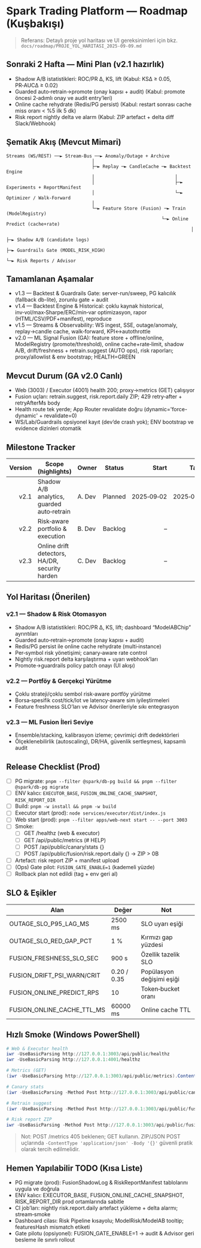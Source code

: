 # Spark Trading Platform — Roadmap (Kuşbakışı)

> Referans: Detaylı proje yol haritası ve UI gereksinimleri için bkz. `docs/roadmap/PROJE_YOL_HARITASI_2025-09-09.md`

## Sonraki 2 Hafta — Mini Plan (v2.1 hazırlık)

- Shadow A/B istatistikleri: ROC/PR Δ, KS, lift (Kabul: KSΔ ≥ 0.05, PR‑AUCΔ ≥ 0.02)
- Guarded auto‑retrain→promote (onay kapısı + audit) (Kabul: promote öncesi 2‑adımlı onay ve audit entry’leri)
- Online cache rehydrate (Redis/PG persist) (Kabul: restart sonrası cache miss oranı < %5 ilk 5 dk)
- Risk report nightly delta ve alarm (Kabul: ZIP artefact + delta diff Slack/Webhook)

## Şematik Akış (Mevcut Mimari)

```
Streams (WS/REST) ──► Stream-Bus ──► Anomaly/Outage + Archive
                                │
                                ├─► Replay ─► CandleCache ─► Backtest Engine
                                │                              │
                                │                              ├─► Experiments + ReportManifest
                                │                              └─► Optimizer / Walk-Forward
                                │
                                └─► Feature Store (Fusion) ─► Train (ModelRegistry)
                                                          └─► Online Predict (cache+rate)
                                                                     │
                                                                     ├─► Shadow A/B (candidate logs)
                                                                     ├─► Guardrails Gate (MODEL_RISK_HIGH)
                                                                     └─► Risk Reports / Advisor
```

## Tamamlanan Aşamalar

- v1.3 — Backtest & Guardrails Gate: server-run/sweep, PG kalıcılık (fallback db-lite), zorunlu gate + audit
- v1.4 — Backtest Engine & Historical: çoklu kaynak historical, inv‑vol/max‑Sharpe/ERC/min‑var optimizasyon, rapor (HTML/CSV/PDF+manifest), reproduce
- v1.5 — Streams & Observability: WS ingest, SSE, outage/anomaly, replay→candle cache, walk‑forward, KPI↔autothrottle
- v2.0 — ML Signal Fusion (GA): feature store + offline/online, ModelRegistry (promote/threshold), online cache+rate‑limit, shadow A/B, drift/freshness + retrain.suggest (AUTO ops), risk raporları; proxy/allowlist & env bootstrap; HEALTH=GREEN

## Mevcut Durum (GA v2.0 Canlı)

- Web (3003) / Executor (4001) health 200; proxy→metrics (GET) çalışıyor
- Fusion uçları: retrain.suggest, risk.report.daily ZIP; 429 retry‑after + retryAfterMs body
- Health route tek yerde; App Router revalidate doğru (dynamic='force-dynamic' + revalidate=0)
- WS/Lab/Guardrails opsiyonel kayıt (dev’de crash yok); ENV bootstrap ve evidence dizinleri otomatik

## Milestone Tracker

| Version | Scope (highlights)                             | Owner  | Status  |      Start |     Target | Success metric(s)                 | Gate flags       | Risks               |
| ------: | ---------------------------------------------- | ------ | ------- | ---------: | ---------: | --------------------------------- | ---------------- | ------------------- |
|    v2.1 | Shadow A/B analytics, guarded auto‑retrain     | A. Dev | Planned | 2025‑09‑02 | 2025‑09‑16 | KSΔ≥0.05, PR‑AUCΔ≥0.02            | Gate pilot (10%) | PSI false positives |
|    v2.2 | Risk‑aware portfolio & execution               | B. Dev | Backlog |          – |          – | Live PnL sim gap < 5% vs baseline | –                | Cost model drift    |
|    v2.3 | Online drift detectors, HA/DR, security harden | C. Dev | Backlog |          – |          – | 99.9% uptime, RTO<5m, RPO<1m      | –                | Ops complexity      |

## Yol Haritası (Önerilen)

### v2.1 — Shadow & Risk Otomasyon

- Shadow A/B istatistikleri: ROC/PR Δ, KS, lift; dashboard “ModelABChip” ayrıntıları
- Guarded auto‑retrain→promote (onay kapısı + audit)
- Redis/PG persist ile online cache rehydrate (multi‑instance)
- Per‑symbol risk yönetişimi; canary‑aware rate control
- Nightly risk.report delta karşılaştırma + uyarı webhook’ları
- Promote→guardrails policy patch onayı (UI akışı)

### v2.2 — Portföy & Gerçekçi Yürütme

- Çoklu strateji/çoklu sembol risk‑aware portföy yürütme
- Borsa‑spesifik cost/tick/lot ve latency‑aware sim iyileştirmeleri
- Feature freshness SLO’ları ve Advisor önerileriyle sıkı entegrasyon

### v2.3 — ML Fusion İleri Seviye

- Ensemble/stacking, kalibrasyon izleme; çevrimiçi drift dedektörleri
- Ölçeklenebilirlik (autoscaling), DR/HA, güvenlik sertleşmesi, kapsamlı audit

## Release Checklist (Prod)

- [ ] PG migrate: `pnpm --filter @spark/db-pg build && pnpm --filter @spark/db-pg migrate`
- [ ] ENV kalıcı: `EXECUTOR_BASE`, `FUSION_ONLINE_CACHE_SNAPSHOT`, `RISK_REPORT_DIR`
- [ ] Build: `pnpm -w install && pnpm -w build`
- [ ] Executor start (prod): `node services/executor/dist/index.js`
- [ ] Web start (prod): `pnpm --filter apps/web-next start -- --port 3003`
- [ ] Smoke:
  - [ ] GET /healthz (web & executor)
  - [ ] GET /api/public/metrics (# HELP)
  - [ ] POST /api/public/canary/stats {}
  - [ ] POST /api/public/fusion/risk.report.daily {} → ZIP > 0B
- [ ] Artefact: risk report ZIP + manifest upload
- [ ] (Ops) Gate pilot: `FUSION_GATE_ENABLE=1` (kademeli yüzde)
- [ ] Rollback plan not edildi (tag + env geri al)

## SLO & Eşikler

| Alan                       | Değer       | Not                       |
| -------------------------- | ----------- | ------------------------- |
| OUTAGE_SLO_P95_LAG_MS      | 2500 ms     | SLO uyarı eşiği           |
| OUTAGE_SLO_RED_GAP_PCT     | 1 %         | Kırmızı gap yüzdesi       |
| FUSION_FRESHNESS_SLO_SEC   | 900 s       | Özellik tazelik SLO       |
| FUSION_DRIFT_PSI_WARN/CRIT | 0.20 / 0.35 | Popülasyon değişimi eşiği |
| FUSION_ONLINE_PREDICT_RPS  | 10          | Token‑bucket oranı        |
| FUSION_ONLINE_CACHE_TTL_MS | 60000 ms    | Online cache TTL          |

## Hızlı Smoke (Windows PowerShell)

```powershell
# Web & Executor health
iwr -UseBasicParsing http://127.0.0.1:3003/api/public/healthz
iwr -UseBasicParsing http://127.0.0.1:4001/healthz

# Metrics (GET)
(iwr -UseBasicParsing http://127.0.0.1:3003/api/public/metrics).Content | Select-String "# HELP"

# Canary stats
(iwr -UseBasicParsing -Method Post http://127.0.0.1:3003/api/public/canary/stats -ContentType 'application/json' -Body '{}').Content

# Retrain suggest
(iwr -UseBasicParsing -Method Post http://127.0.0.1:3003/api/public/fusion/retrain.suggest -ContentType 'application/json' -Body '{}').Content

# Risk report ZIP
iwr -UseBasicParsing -Method Post http://127.0.0.1:3003/api/public/fusion/risk.report.daily -ContentType 'application/json' -Body '{}' -OutFile .\report.zip
```

> Not: POST /metrics 405 beklenen; GET kullanın. ZIP/JSON POST uçlarında `-ContentType 'application/json' -Body '{}'` güvenli pratik olarak tercih edilmelidir.

## Hemen Yapılabilir TODO (Kısa Liste)

- PG migrate (prod): FusionShadowLog & RiskReportManifest tablolarını uygula ve doğrula
- ENV kalıcı: EXECUTOR_BASE, FUSION_ONLINE_CACHE_SNAPSHOT, RISK_REPORT_DIR prod ortamlarında sabitle
- CI job’ları: nightly risk.report.daily artefact yükleme + delta alarmı; stream‑smoke
- Dashboard cilası: Risk Pipeline kısayolu; ModelRisk/ModelAB tooltip; featuresHash mismatch etiketi
- Gate pilotu (opsiyonel): FUSION_GATE_ENABLE=1 → audit & Advisor geri besleme ile sınırlı rollout
